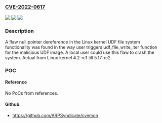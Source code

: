 ### [CVE-2022-0617](https://cve.mitre.org/cgi-bin/cvename.cgi?name=CVE-2022-0617)
![](https://img.shields.io/static/v1?label=Product&message=Kernel&color=blue)
![](https://img.shields.io/static/v1?label=Version&message=n%2Fa&color=blue)
![](https://img.shields.io/static/v1?label=Vulnerability&message=CWE-476&color=brighgreen)

### Description

A flaw null pointer dereference in the Linux kernel UDF file system functionality was found in the way user triggers udf_file_write_iter function for the malicious UDF image. A local user could use this flaw to crash the system. Actual from Linux kernel 4.2-rc1 till 5.17-rc2.

### POC

#### Reference
No PoCs from references.

#### Github
- https://github.com/ARPSyndicate/cvemon

